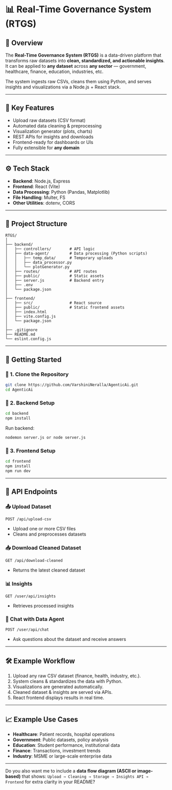 
# 📊 Real-Time Governance System (RTGS)

## 📌 Overview

The **Real-Time Governance System (RTGS)** is a data-driven platform that transforms raw datasets into **clean, standardized, and actionable insights**.
It can be applied to **any dataset** across **any sector** — government, healthcare, finance, education, industries, etc.

The system ingests raw CSVs, cleans them using Python, and serves insights and visualizations via a Node.js + React stack.

---

## 🎯 Key Features

 * Upload raw datasets (CSV format)
 * Automated data cleaning & preprocessing
 * Visualization generator (plots, charts)
 * REST APIs for insights and downloads
 * Frontend-ready for dashboards or UIs
 * Fully extensible for **any domain**

---

## ⚙️ Tech Stack

* **Backend**: Node.js, Express
* **Frontend**: React (Vite)
* **Data Processing**: Python (Pandas, Matplotlib)
* **File Handling**: Multer, FS
* **Other Utilities**: dotenv, CORS

---

## 📂 Project Structure

```
RTGS/
│
├── backend/                       
│   ├── controllers/        # API logic
│   ├── data-agent/         # Data processing (Python scripts)
│   │   ├── temp_data/      # Temporary uploads
│   │   ├── data_processor.py
│   │   └── plotGenerator.py
│   ├── routes/             # API routes
│   ├── public/             # Static assets
│   ├── server.js           # Backend entry
│   ├── .env
│   └── package.json
│
├── frontend/               
│   ├── src/                # React source
│   ├── public/             # Static frontend assets
│   ├── index.html
│   ├── vite.config.js
│   └── package.json
│
├── .gitignore
├── README.md
└── eslint.config.js
```

---

## 🚀 Getting Started

### 🔹 1. Clone the Repository

```bash
git clone https://github.com/VarshiniNeralla/AgenticAi.git
cd AgenticAi
```

### 🔹 2. Backend Setup

```bash
cd backend
npm install
```

Run backend:

```bash
nodemon server.js or node server.js
```

### 🔹 3. Frontend Setup

```bash
cd frontend
npm install
npm run dev
```

---

## 🔌 API Endpoints

### 📤 Upload Dataset

```http
POST /api/upload-csv
```

* Upload one or more CSV files
* Cleans and preprocesses datasets

### 📥 Download Cleaned Dataset

```http
GET /api/download-cleaned
```

* Returns the latest cleaned dataset

### 📊 Insights

```http
GET /user/api/insights
```

* Retrieves processed insights

### 💬 Chat with Data Agent

```http
POST /user/api/chat
```

* Ask questions about the dataset and receive answers

---

## 🛠️ Example Workflow

1. Upload any raw CSV dataset (finance, health, industry, etc.).
2. System cleans & standardizes the data with Python.
3. Visualizations are generated automatically.
4. Cleaned dataset & insights are served via APIs.
5. React frontend displays results in real time.

---

## 📈 Example Use Cases

* **Healthcare**: Patient records, hospital operations
* **Government**: Public datasets, policy analysis
* **Education**: Student performance, institutional data
* **Finance**: Transactions, investment trends
* **Industry**: MSME or large-scale enterprise data

---



Do you also want me to include a **data flow diagram (ASCII or image-based)** that shows:
`Upload → Cleaning → Storage → Insights API → Frontend` for extra clarity in your README?

